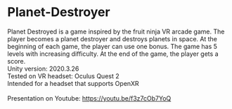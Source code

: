 # Planet-Destroyer
Planet Destroyed is a game inspired by the fruit ninja VR arcade game. The player becomes a planet destroyer and destroys planets in space. At the beginning of each game, the player can use one bonus. The game has 5 levels with increasing difficulty. At the end of the game, the player gets a score. <br/>
Unity version: 2020.3.26 <br/>
Tested on VR headset: Oculus Quest 2 <br/>
Intended for a headset that supports OpenXR <br/><br/>
Presentation on Youtube: https://youtu.be/f3z7cOb7YoQ
